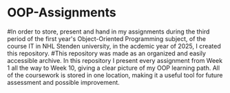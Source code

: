 # OOP-Assignments
#In order to store, present and hand in my assignments during the third period of the first year's Object-Oriented Programming subject, of the course IT in NHL Stenden university, in the acdemic year of 2025, I created this repository. 
#This repository was made as an organized and easily accessible archive. In this repository I present every assignment from Week 1 all the way to Week 10, giving a clear picture of my OOP learning path. All of the coursework is stored in one location, making it a useful tool for future assessment and possible improvement.
